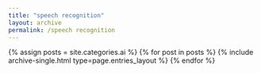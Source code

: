 ```yaml
---
title: "speech recognition"
layout: archive
permalink: /speech recognition
---
```

{% assign posts = site.categories.ai %}
{% for post in posts %} {% include archive-single.html type=page.entries_layout %} {% endfor %}
